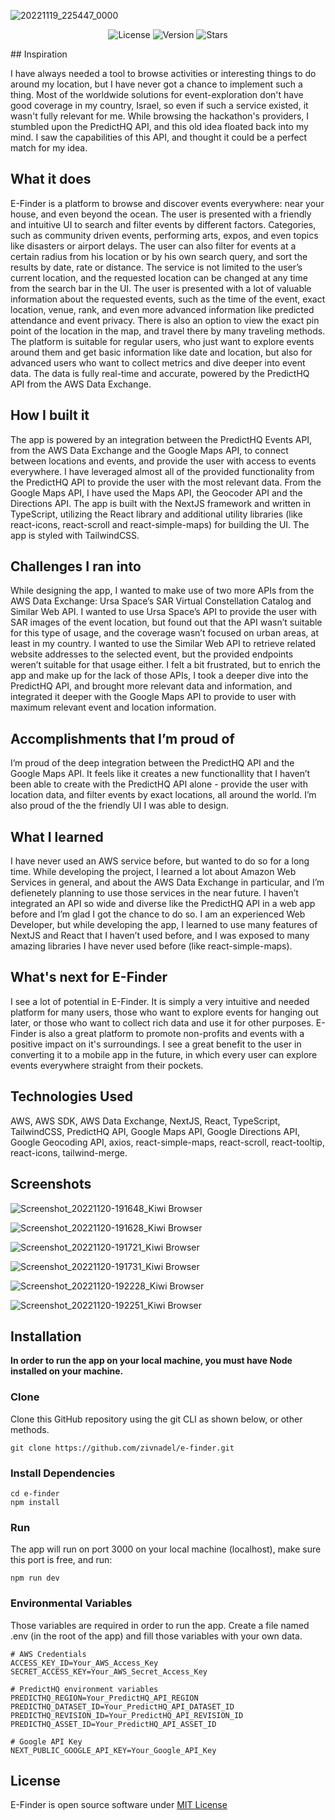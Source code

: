 ![20221119_225447_0000](https://user-images.githubusercontent.com/52624380/202915790-2c1743d8-6f7b-48a1-a8be-316142c7eb3f.png)
<p align="center">
<img alt="License" src="https://img.shields.io/github/license/zivnadel/e-finder.svg"/>
<img alt="Version" src="https://img.shields.io/github/v/release/zivnadel/e-finder?display_name=tag"/>
<img alt="Stars" src="https://img.shields.io/github/stars/zivnadel/e-finder.svg"/>
</p>
## Inspiration

I have always needed a tool to browse activities or interesting things to do around my location, but I have never got a chance to implement such a thing. Most of the worldwide solutions for event-exploration don't have good coverage in my country, Israel, so even if such a service existed, it wasn't fully relevant for me. While browsing the hackathon's providers, I stumbled upon the PredictHQ API, and this old idea floated back into my mind. I saw the capabilities of this API, and thought it could be a perfect match for my idea. 

## What it does

E-Finder is a platform to browse and discover events everywhere: near your house, and even beyond the ocean. The user is presented with a friendly and intuitive UI to search and filter events by different factors. Categories, such as community driven events, performing arts, expos, and even topics like disasters or airport delays. The user can also filter for events at a certain radius from his location or by his own search query, and sort the results by date, rate or distance. The service is not limited to the user’s current location, and the requested location can be changed at any time from the search bar in the UI. The user is presented with a lot of valuable information about the requested events, such as the time of the event, exact location, venue, rank, and even more advanced information like predicted attendance and event privacy. There is also an option to view the exact pin point of the location in the map, and travel there by many traveling methods. The platform is suitable for regular users, who just want to explore events around them and get basic information like date and location, but also for advanced users who want to collect metrics and dive deeper into event data. The data is fully real-time and accurate, powered by the PredictHQ API from the AWS Data Exchange.

## How I built it

The app is powered by an integration between the PredictHQ Events API, from the AWS Data Exchange and the Google Maps API, to connect between locations and events, and provide the user with access to events everywhere. I have leveraged almost all of the provided functionality from the PredictHQ API to provide the user with the most relevant data. From the Google Maps API, I have used the Maps API, the Geocoder API and the Directions API. The app is built with the NextJS framework and written in TypeScript, utilizing the React library and additional utility libraries (like react-icons, react-scroll and react-simple-maps) for building the UI. The app is styled with TailwindCSS.

## Challenges I ran into

While designing the app, I wanted to make use of two more APIs from the AWS Data Exchange: Ursa Space’s SAR Virtual Constellation Catalog and Similar Web API. I wanted to use Ursa Space’s API to provide the user with SAR images of the event location, but found out that the API wasn’t suitable for this type of usage, and the coverage wasn’t focused on urban areas, at least in my country. I wanted to use the Similar Web API to retrieve related website addresses to the selected event, but the provided endpoints weren’t suitable for that usage either. I felt a bit frustrated, but to enrich the app and make up for the lack of those APIs, I took a deeper dive into the PredictHQ API, and brought more relevant data and information, and integrated it deeper with the Google Maps API to provide to user with maximum relevant event and location information.

## Accomplishments that I’m proud of

I’m proud of the deep integration between the PredictHQ API and the Google Maps API. It feels like it creates a new functionallity that I haven’t been able to create with the PredictHQ API alone - provide the user with location data, and filter events by exact locations, all around the world.
I’m also proud of the the friendly UI I was able to design.

## What I learned

I have never used an AWS service before, but wanted to do so for a long time. While developing the project, I learned a lot about Amazon Web Services in general, and about the AWS Data Exchange in particular, and I’m defienetely planning to use those services in the near future. I haven’t integrated an API so wide and diverse like the PredictHQ API in a web app before and I’m glad I got the chance to do so. I am an experienced Web Developer, but while developing the app, I learned to use many features of NextJS and React that I haven’t used before, and I was exposed to many amazing libraries I have never used before (like react-simple-maps).

## What's next for E-Finder

I see a lot of potential in E-Finder. It is simply a very intuitive and needed platform for many users, those who want to explore events for hanging out later, or those who want to collect rich data and use it for other purposes. E-Finder is also a great platform to promote non-profits and events with a positive impact on it's surroundings. I see a great benefit to the user in converting it to a mobile app in the future, in which every user can explore events everywhere straight from their pockets.

## Technologies Used

AWS, AWS SDK, AWS Data Exchange, NextJS, React, TypeScript, TailwindCSS, PredictHQ API, Google Maps API, Google Directions API, Google Geocoding API, axios, react-simple-maps, react-scroll, react-tooltip, react-icons, tailwind-merge.

## Screenshots

![Screenshot_20221120-191648_Kiwi Browser](https://user-images.githubusercontent.com/52624380/202917211-b8051dcf-ce0a-4b46-a999-fd68d6e4e745.jpg)

![Screenshot_20221120-191628_Kiwi Browser](https://user-images.githubusercontent.com/52624380/202917215-a7a1ab45-eac9-487c-accc-b6172e174d9f.jpg)

![Screenshot_20221120-191721_Kiwi Browser](https://user-images.githubusercontent.com/52624380/202917220-618a7692-5799-489c-8c0e-d6c80452211f.jpg)

![Screenshot_20221120-191731_Kiwi Browser](https://user-images.githubusercontent.com/52624380/202917225-1e0c5f4f-222b-4162-84e0-a6cbdd527e14.jpg)

![Screenshot_20221120-192228_Kiwi Browser](https://user-images.githubusercontent.com/52624380/202917563-535fc16d-348c-4b1d-9ebd-002f02207b6c.jpg)

![Screenshot_20221120-192251_Kiwi Browser](https://user-images.githubusercontent.com/52624380/202917237-980c9beb-37fd-4348-97ee-b9f54daefec9.jpg)

## Installation

**In order to run the app on your local machine, you must have Node installed on your machine.**

### Clone
Clone this GitHub repository using the git CLI as shown below, or other methods.
```
git clone https://github.com/zivnadel/e-finder.git
```

### Install Dependencies
```
cd e-finder
npm install
```

### Run
The app will run on port 3000 on your local machine (localhost), make sure this port is free, and run:
```
npm run dev
```

### Environmental Variables
Those variables are required in order to run the app. Create a file named .env (in the root of the app) and fill those variables with your own data.
```
# AWS Credentials
ACCESS_KEY_ID=Your_AWS_Access_Key
SECRET_ACCESS_KEY=Your_AWS_Secret_Access_Key

# PredictHQ environment variables
PREDICTHQ_REGION=Your_PredictHQ_API_REGION
PREDICTHQ_DATASET_ID=Your_PredictHQ_API_DATASET_ID
PREDICTHQ_REVISION_ID=Your_PredictHQ_API_REVISION_ID
PREDICTHQ_ASSET_ID=Your_PredictHQ_API_ASSET_ID

# Google API Key
NEXT_PUBLIC_GOOGLE_API_KEY=Your_Google_API_Key
```

## License

E-Finder is open source software under [MIT License](https://github.com/zivnadel/e-finder/blob/master/LICENSE.md)
